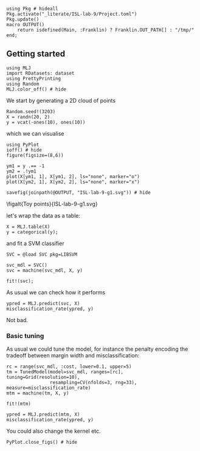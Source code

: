 <!--This file was generated, do not modify it.-->
```julia:ex1
using Pkg # hideall
Pkg.activate("_literate/ISL-lab-9/Project.toml")
Pkg.update()
macro OUTPUT()
    return isdefined(Main, :Franklin) ? Franklin.OUT_PATH[] : "/tmp/"
end;
```

## Getting started

```julia:ex2
using MLJ
import RDatasets: dataset
using PrettyPrinting
using Random
MLJ.color_off() # hide
```

We start by generating a 2D cloud of points

```julia:ex3
Random.seed!(3203)
X = randn(20, 2)
y = vcat(-ones(10), ones(10))
```

which we can visualise

```julia:ex4
using PyPlot
ioff() # hide
figure(figsize=(8,6))

ym1 = y .== -1
ym2 = .!ym1
plot(X[ym1, 1], X[ym1, 2], ls="none", marker="o")
plot(X[ym2, 1], X[ym2, 2], ls="none", marker="x")

savefig(joinpath(@OUTPUT, "ISL-lab-9-g1.svg")) # hide
```

\figalt{Toy points}{ISL-lab-9-g1.svg}

let's wrap the data as a table:

```julia:ex5
X = MLJ.table(X)
y = categorical(y);
```

and fit a SVM classifier

```julia:ex6
SVC = @load SVC pkg=LIBSVM

svc_mdl = SVC()
svc = machine(svc_mdl, X, y)

fit!(svc);
```

As usual we can check how it performs

```julia:ex7
ypred = MLJ.predict(svc, X)
misclassification_rate(ypred, y)
```

Not bad.

### Basic tuning

As usual we could tune the model, for instance the penalty encoding the tradeoff between margin width and misclassification:

```julia:ex8
rc = range(svc_mdl, :cost, lower=0.1, upper=5)
tm = TunedModel(model=svc_mdl, ranges=[rc], tuning=Grid(resolution=10),
                resampling=CV(nfolds=3, rng=33), measure=misclassification_rate)
mtm = machine(tm, X, y)

fit!(mtm)

ypred = MLJ.predict(mtm, X)
misclassification_rate(ypred, y)
```

You could also change the kernel etc.

```julia:ex9
PyPlot.close_figs() # hide
```

